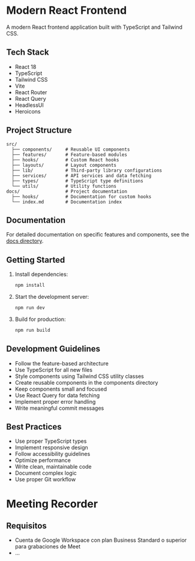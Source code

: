 # Modern React Frontend

A modern React frontend application built with TypeScript and Tailwind CSS.

## Tech Stack

- React 18
- TypeScript
- Tailwind CSS
- Vite
- React Router
- React Query
- HeadlessUI
- Heroicons

## Project Structure

```
src/
  ├── components/     # Reusable UI components
  ├── features/       # Feature-based modules
  ├── hooks/          # Custom React hooks
  ├── layouts/        # Layout components
  ├── lib/            # Third-party library configurations
  ├── services/       # API services and data fetching
  ├── types/          # TypeScript type definitions
  └── utils/          # Utility functions
docs/                 # Project documentation
  ├── hooks/          # Documentation for custom hooks
  └── index.md        # Documentation index
```

## Documentation

For detailed documentation on specific features and components, see the [docs directory](./docs/index.md).

## Getting Started

1. Install dependencies:

    ```bash
    npm install
    ```

2. Start the development server:

    ```bash
    npm run dev
    ```

3. Build for production:
    ```bash
    npm run build
    ```

## Development Guidelines

- Follow the feature-based architecture
- Use TypeScript for all new files
- Style components using Tailwind CSS utility classes
- Create reusable components in the components directory
- Keep components small and focused
- Use React Query for data fetching
- Implement proper error handling
- Write meaningful commit messages

## Best Practices

- Use proper TypeScript types
- Implement responsive design
- Follow accessibility guidelines
- Optimize performance
- Write clean, maintainable code
- Document complex logic
- Use proper Git workflow

# Meeting Recorder

## Requisitos

- Cuenta de Google Workspace con plan Business Standard o superior para grabaciones de Meet
- ...
